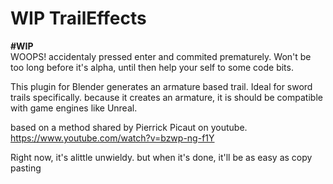 # WIP TrailEffects
**#WIP**  
WOOPS! accidentaly pressed enter and commited prematurely.
Won't be too long before it's alpha, until then help your self to some code bits.

This plugin for Blender generates an armature based trail. Ideal for sword trails specifically. 
because it creates an armature, it is should be compatible with game engines like Unreal. 

based on a method shared by Pierrick Picaut on youtube. 
https://www.youtube.com/watch?v=bzwp-ng-f1Y

Right now, it's alittle unwieldy. but when it's done, it'll be as easy as copy pasting
